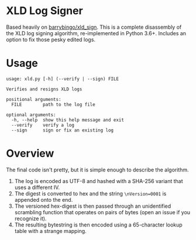 # XLD Log Signer

Based heavily on [barrybingo/xld_sign](https://github.com/barrybingo/xld_sign). This is a complete disassembly of the XLD log signing algorithm, re-implemented in Python 3.6+. Includes an option to fix those pesky edited logs.

# Usage

    usage: xld.py [-h] (--verify | --sign) FILE

    Verifies and resigns XLD logs

    positional arguments:
      FILE        path to the log file

    optional arguments:
      -h, --help  show this help message and exit
      --verify    verify a log
      --sign      sign or fix an existing log

# Overview

The final code isn't pretty, but it is simple enough to describe the algorithm.

 1. The log is encoded as UTF-8 and hashed with a SHA-256 variant that uses a different IV.
 2. The digest is converted to hex and the string `\nVersion=0001` is appended onto the end.
 3. The versioned hex-digest is then passed through an unidentified scrambling function that operates on pairs of bytes (open an issue if you recognize it).
 4. The resulting bytestring is then encoded using a 65-character lookup table with a strange mapping.
